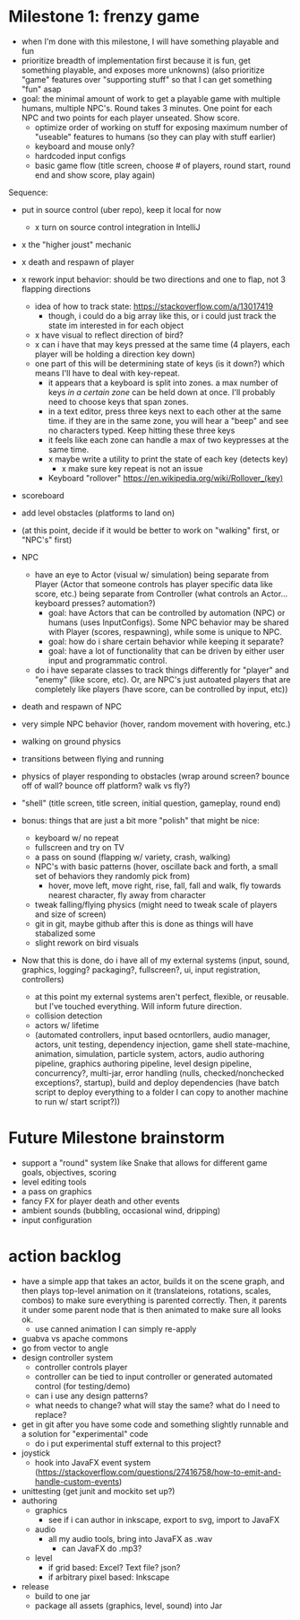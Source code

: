 

# Milestone 1: frenzy game
- when I'm done with this milestone, I will have something playable and fun
- prioritize breadth of implementation first because it is fun, get something playable, and exposes more unknowns) (also prioritize "game" features over "supporting stuff" so that I can get something "fun" asap
- goal: the minimal amount of work to get a playable game with multiple humans, multiple NPC's. Round takes 3 minutes. One point for each NPC and two points for each player unseated. Show score.
    - optimize order of working on stuff for exposing maximum number of "useable" features to humans (so they can play with stuff earlier) 
    - keyboard and mouse only?
    - hardcoded input configs
    - basic game flow (title screen, choose # of players, round start, round end and show score, play again)

Sequence:
- put in source control (uber repo), keep it local for now
    - x turn on source control integration in IntelliJ
- x the "higher joust" mechanic
- x death and respawn of player
- x rework input behavior: should be two directions and one to flap, not 3 flapping directions
    - idea of how to track state: https://stackoverflow.com/a/13017419
        - though, i could do a big array like this, or i could just track the state im interested in for each object
    - x have visual to reflect direction of bird?
    - x can i have that may keys pressed at the same time (4 players, each player will be holding a direction key down)
    - one part of this will be determining state of keys (is it down?) which means I'll have to deal with key-repeat.
        - it appears that a keyboard is split into zones. a max number of keys *in a certain zone* can be held down at once. I'll probably need to choose keys that span zones.
        - in a text editor, press three keys next to each other at the same time. if they are in the same zone, you will hear a "beep" and see no characters typed. Keep hitting these three keys
        - it feels like each zone can handle a max of two keypresses at the same time. 
        - x maybe write a utility to print the state of each key (detects key)
            - x make sure key repeat is not an issue
        - Keyboard "rollover" https://en.wikipedia.org/wiki/Rollover_(key)    
        
- scoreboard
- add level obstacles (platforms to land on)
- (at this point, decide if it would be better to work on "walking" first, or "NPC's" first)
- NPC
    - have an eye to Actor (visual w/ simulation) being separate from Player (Actor that someone controls has player specific data like score, etc.) being separate from Controller (what controls an Actor... keyboard presses? automation?)
        - goal: have Actors that can be controlled by automation (NPC) or humans (uses InputConfigs). Some NPC behavior may be shared with Player (scores, respawning), while some is unique to NPC. 
        - goal: how do i share certain behavior while keeping it separate?
        - goal: have a lot of functionality that can be driven by either user input and programmatic control.
    - do i have separate classes to track things differently for "player" and "enemy" (like score, etc). Or, are NPC's just autoated players that are completely like players (have score, can be controlled by input, etc))
- death and respawn of NPC
- very simple NPC behavior (hover, random movement with hovering, etc.)
- walking on ground physics
- transitions between flying and running
- physics of player responding to obstacles (wrap around screen? bounce off of wall? bounce off platform? walk vs fly?)
- "shell" (title screen, title screen, initial question, gameplay, round end)
- bonus: things that are just a bit more "polish" that might be nice:
    - keyboard w/ no repeat
    - fullscreen and try on TV
    - a pass on sound (flapping w/ variety, crash, walking)
    - NPC's with basic patterns (hover, oscillate back and forth, a small set of behaviors they randomly pick from)
        - hover, move left, move right, rise, fall, fall and walk, fly towards nearest character, fly away from character 
    - tweak falling/flying physics (might need to tweak scale of players and size of screen)
    - git in git, maybe github after this is done as things will have stabalized some
    - slight rework on bird visuals
- Now that this is done, do i have all of my external systems (input, sound, graphics, logging? packaging?, fullscreen?, ui, input registration, controllers)
    - at this point my external systems aren't perfect, flexible, or reusable. but I've touched everything. Will inform future direction.
    - collision detection
    - actors w/ lifetime
    - (automated controllers, input based ocntorllers, audio manager, actors, unit testing, dependency injection, game shell state-machine, animation, simulation, particle system, actors, audio authoring pipeline, graphics authoring pipeline, level design pipeline, concurrency?, multi-jar, error handling (nulls, checked/nonchecked exceptions?, startup), build and deploy dependencies (have batch script to deploy everything to a folder I can copy to another machine to run w/ start script?))

# Future Milestone brainstorm
  - support a "round" system like Snake that allows for different game goals, objectives, scoring
  - level editing tools
  - a pass on graphics
  - fancy FX for player death and other events
  - ambient sounds (bubbling, occasional wind, dripping)  
  - input configuration
  

# action backlog
- have a simple app that takes an actor, builds it on the scene graph, and then plays top-level animation on it (translateions, rotations, scales, combos) to make sure everything is parented correctly. Then, it parents it under some parent node that is then animated to make sure all looks ok.
    - use canned animation I can simply re-apply
- guabva vs apache commons
- go from vector to angle
- design controller system
    - controller controls player
    - controller can be tied to input controller or generated automated control (for testing/demo)
    - can i use any design patterns?
    - what needs to change? what will stay the same? what do I need to replace?
- get in git after you have some code and something slightly runnable and a solution for "experimental" code
    - do i put experimental stuff external to this project?
- joystick
    - hook into JavaFX event system (https://stackoverflow.com/questions/27416758/how-to-emit-and-handle-custom-events)
- unittesting (get junit and mockito set up?)
- authoring
    - graphics
        - see if i can author in inkscape, export to svg, import to JavaFX
    - audio
        - all my audio tools, bring into JavaFX as .wav
            - can JavaFX do .mp3?
    - level
        - if grid based: Excel? Text file? json?
        - if arbitrary pixel based: Inkscape
- release
    - build to one jar
    - package all assets (graphics, level, sound) into Jar

